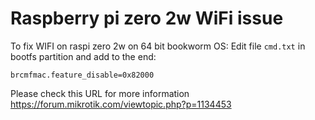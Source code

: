 # Raspberry pi zero 2w WiFi issue

To fix WIFI on raspi zero 2w on 64 bit bookworm OS:
Edit file `cmd.txt` in bootfs partition and add to the end:
```
brcmfmac.feature_disable=0x82000
```
Please check this URL for more information https://forum.mikrotik.com/viewtopic.php?p=1134453
